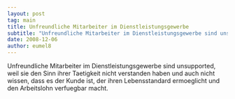 ```yaml
---
layout: post
tag: main
title: Unfreundliche Mitarbeiter im Dienstleistungsgewerbe
subtitle: "Unfreundliche Mitarbeiter im Dienstleistungsgewerbe sind unsupported, weil sie den Sinn ihrer Taetigkeit nicht verstanden haben und auch nicht wissen, dass es der Kunde ist, der ihren Lebensstandard ermoeglicht und den Arbeitslohn verfuegbar macht."
date: 2008-12-06
author: eumel8
---
```


Unfreundliche Mitarbeiter im Dienstleistungsgewerbe sind unsupported, weil sie den Sinn ihrer Taetigkeit nicht verstanden haben und auch nicht wissen, dass es der Kunde ist, der ihren Lebensstandard ermoeglicht und den Arbeitslohn verfuegbar macht.
